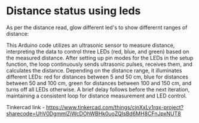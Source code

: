 # Distance status using leds

As per the distance read, glow different led's to show differernt ranges of distance:

This Arduino code utilizes an ultrasonic sensor to measure distance, interpreting the data to control three LEDs (red, blue, and green) based on the measured distance. After setting up pin modes for the LEDs in the setup function, the loop continuously sends ultrasonic pulses, receives them, and calculates the distance. Depending on the distance range, it illuminates different LEDs: red for distances between 5 and 50 cm, blue for distances between 50 and 100 cm, green for distances between 100 and 150 cm, and turns off all LEDs otherwise. A brief delay follows before the next iteration, maintaining a consistent loop for distance measurement and LED control.

Tinkercad link - https://www.tinkercad.com/things/cjnXxLv1rqx-project?sharecode=UhV0DgmmlZjWcDOhWBHk0uoZQIsBd6MH8CFnJpxNUT8
